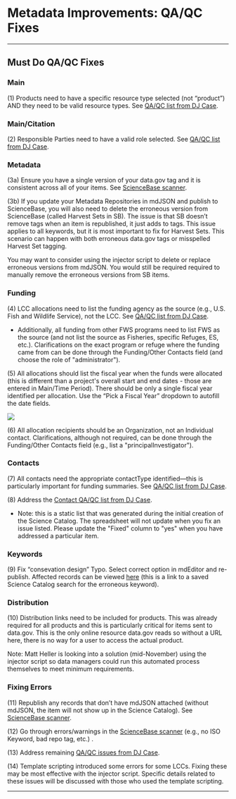 # Metadata Improvements: QA/QC Fixes

---

## Must Do QA/QC Fixes

### Main

(1) Products need to have a specific resource type selected \(not “product”\) AND they need to be valid resource types. See [QA/QC list from DJ Case](https://lccnetwork.org/science-catalog/api/item/qaqcIssues).

### Main/Citation

(2) Responsible Parties need to have a valid role selected. See [QA/QC list from DJ Case](https://lccnetwork.org/science-catalog/api/item/qaqcIssues).

### Metadata


(3a) Ensure you have a single version of your data.gov tag and it is consistent across all of your items. See [ScienceBase scanner](http://calcommons.info/sb2/scansb.php).

(3b) If you update your Metadata Repositories in mdJSON and publish to ScienceBase, you will also need to delete the erroneous version from ScienceBase \(called Harvest Sets in SB\). The issue is that SB doesn’t remove tags when an item is republished, it just adds to tags. This issue applies to all keywords, but it is most important to fix for Harvest Sets. This scenario can happen with both erroneous data.gov tags or misspelled Harvest Set tagging.

You may want to consider using the injector script to delete or replace erroneous versions from mdJSON. You would still be required required to manually remove the erroneous versions from SB items.

### Funding

(4) LCC allocations need to list the funding agency as the source \(e.g., U.S. Fish and Wildlife Service\), not the LCC. See [QA/QC list from DJ Case](https://lccnetwork.org/science-catalog/api/item/qaqcIssues).

   * Additionally, all funding from other FWS programs need to list FWS as the source \(and not list the source as Fisheries, specific Refuges, ES, etc.\). Clarifications on the exact program or refuge where the funding came from can be done through the Funding/Other Contacts field (and choose the role of "administrator").

(5) All allocations should list the fiscal year when the funds were allocated (this is different than a project's overall start and end dates - those are entered in Main/Time Period). There should be only a single fiscal year identified per allocation. Use the “Pick a Fiscal Year” dropdown to autofill the date fields. 

![](https://lh4.googleusercontent.com/HhhIrQf8mZVYMVYCcBX2KtZcRZCDYN20n2gPTDvnm_NBEkeHUc2J9VLiXuIObjSAuXkPbB3Vx-b9CJsKyvxKhZtFJqBQzMLY1GsVAJSSMhhBwMOmDP1zZZxqe2F-caBONgQJEm-o)

(6) All allocation recipients should be an Organization, not an Individual contact. Clarifications, although not required, can be done through the Funding/Other Contacts field (e.g., list a "principalInvestigator").

### Contacts

(7) All contacts need the appropriate contactType identified—this is particularly important for funding summaries. See [QA/QC list from DJ Case](https://lccnetwork.org/science-catalog/api/item/qaqcIssues).


(8) Address the [Contact QA/QC list from DJ Case](https://drive.google.com/open?id=1eUeDjCFpLIiVksmkmzL7-BoBr8ai8rl09FBDIh7Xe3w).

* Note: this is a static list that was generated during the initial creation of the Science Catalog. The spreadsheet will not update when you fix an issue listed. Please update the "Fixed" column to "yes" when you have addressed a particular item.

### Keywords

(9) Fix “consevation design” Typo. Select correct option in mdEditor and re-publish. Affected records can be viewed [here](https://lccnetwork.org/catalog#/eJxlT7GOwjAM/ZXIqlSQEOLWbohbEAMDI2LwJaayzjglCQWu6r9fgjpwus3vPfs9vwFaUgoo0AzwTc+7Dy6WWXzLFmXfZTH5AA2gOliADZwoMEJzHKBHuVGWNl4j9ZjYq3EUuVUYT+O4gMp6TcG/3Kue6Z6XE34JZaeqw5YO/JMNPlarCW/V0QOaAqMP6ZMD2WJb8qOFiV5nri/BkS+d8JnJLcVaKIlnlvzgH80oGb2JmFzBzN5uUGQ3dTZ0NfX/HvUcxl+N0GTK) (this is a link to a saved Science Catalog search for the erroneous keyword).

### Distribution

(10) Distribution links need to be included for products. This was already required for all products and this is particularly critical for items sent to data.gov. This is the only online resource data.gov reads so without a URL here, there is no way for a user to access the actual product.

Note: Matt Heller is looking into a solution \(mid-November\) using the injector script so data managers could run this automated process themselves to meet minimum requirements.

### Fixing Errors

(11) Republish any records that don’t have mdJSON attached \(without mdJSON, the item will not show up in the Science Catalog\). See [ScienceBase scanner](http://calcommons.info/sb2/scansb.php).

(12) Go through errors/warnings in the [ScienceBase scanner](http://calcommons.info/sb2/scansb.php) \(e.g., no ISO Keyword, bad repo tag, etc.\) .

(13) Address remaining [QA/QC issues from DJ Case](https://lccnetwork.org/science-catalog/api/item/qaqcIssues).

(14) Template scripting introduced some errors for some LCCs. Fixing these may be most effective with the injector script. Specific details related to these issues will be discussed with those who used the template scripting.

---



